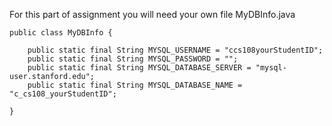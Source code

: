 For this part of assignment you will need your own file MyDBInfo.java

```
public class MyDBInfo {
	
	public static final String MYSQL_USERNAME = "ccs108yourStudentID";
	public static final String MYSQL_PASSWORD = "";
	public static final String MYSQL_DATABASE_SERVER = "mysql-user.stanford.edu";
	public static final String MYSQL_DATABASE_NAME = "c_cs108_yourStudentID";

}
```
